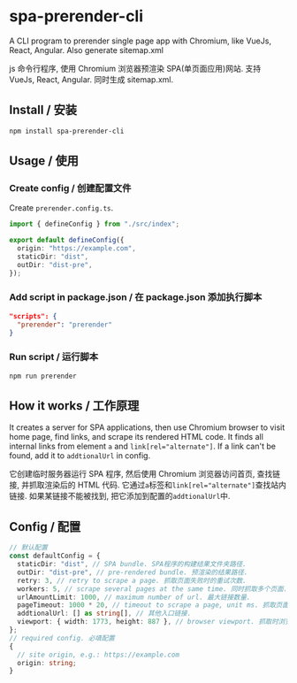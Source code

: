 # spa-prerender-cli

A CLI program to prerender single page app with Chromium, like VueJs, React, Angular. Also generate sitemap.xml

js 命令行程序, 使用 Chromium 浏览器预渲染 SPA(单页面应用)网站. 支持 VueJs, React, Angular. 同时生成 sitemap.xml.

## Install / 安装

```sh
npm install spa-prerender-cli
```

## Usage / 使用

### Create config / 创建配置文件

Create `prerender.config.ts`.

```ts
import { defineConfig } from "./src/index";

export default defineConfig({
  origin: "https://example.com",
  staticDir: "dist",
  outDir: "dist-pre",
});
```

### Add script in package.json / 在 package.json 添加执行脚本

```json
"scripts": {
  "prerender": "prerender"
}
```

### Run script / 运行脚本

```sh
npm run prerender
```

## How it works / 工作原理

It creates a server for SPA applications, then use Chromium browser to visit home page, find links, and scrape its rendered HTML code. It finds all internal links from element `a` and `link[rel="alternate"]`. If a link can't be found, add it to `addtionalUrl` in config.

它创建临时服务器运行 SPA 程序, 然后使用 Chromium 浏览器访问首页, 查找链接, 并抓取渲染后的 HTML 代码. 它通过`a`标签和`link[rel="alternate"]`查找站内链接. 如果某链接不能被找到, 把它添加到配置的`addtionalUrl`中.

## Config / 配置

```ts
// 默认配置
const defaultConfig = {
  staticDir: "dist", // SPA bundle. SPA程序的构建结果文件夹路径.
  outDir: "dist-pre", // pre-rendered bundle. 预渲染的结果路径.
  retry: 3, // retry to scrape a page. 抓取页面失败时的重试次数.
  workers: 5, // scrape several pages at the same time. 同时抓取多个页面.
  urlAmountLimit: 1000, // maximum number of url. 最大链接数量.
  pageTimeout: 1000 * 20, // timeout to scrape a page, unit ms. 抓取页面超时, 单位毫秒.
  addtionalUrl: [] as string[], // 其他入口链接.
  viewport: { width: 1773, height: 887 }, // browser viewport. 抓取时浏览器的大小.
};
// required config. 必填配置
{
  // site origin, e.g.: https://example.com
  origin: string;
}
```
